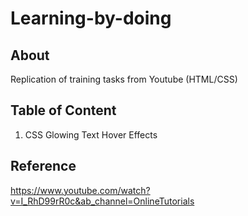 # Learning-by-doing

## About

Replication of training tasks from Youtube (HTML/CSS)

## Table of Content

1. CSS Glowing Text Hover Effects

## Reference

https://www.youtube.com/watch?v=I_RhD99rR0c&ab_channel=OnlineTutorials
